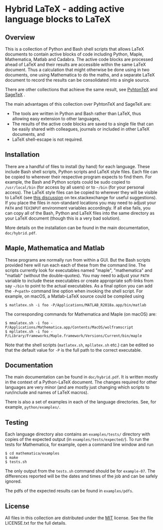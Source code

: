 # Hybrid LaTeX - adding active language blocks to LaTeX

## Overview

This is a collection of Python and Bash shell scripts that allows LaTeX documents to contain active blocks of code including Python, Maple, Mathematica, Matlab and Cadabra. The active code blocks are processed ahead of LaTeX and their results are accessible within the same LaTeX document. Thus a calculation that might otherwise be done using in two documents, one using Mathematica to do the maths, and a separate LaTeX document to record the results can be consolidated into a single source.

There are other collections that achieve the same result, see [PyhtonTeX][1] and [SageTeX][2] .

The main advantages of this collection over PyhtonTeX and SageTeX are:

  * The tools are written in Python and Bash rather than LaTeX, thus allowing easy extension to other languages,
  * The results of the active code blocks are saved to a single file that can be easily shared with colleagues, journals or included in other LaTeX documents, and
  * LaTeX shell-escape is not required.

## Installation

There are a handful of files to install (by hand) for each language. These include Bash shell scripts, Python scripts and LaTeX style files. Each file can be copied to wherever their respective program expects to find them. For example, the Bash and Python scripts could be sudo copied to `/usr/local/bin` (for access by all users) or to `~/bin` (for your personal access). The LaTeX style files can be copied to wherever they will be visible to LaTeX (see [this discussion][3] on tex.stackexchange for useful suggestions). If you place the files in non-standard locations you may need to adjust your `PATH` and `TEXINPUT` environment variables accordingly. If all else fails, you can copy all of the Bash, Python and LaTeX files into the same directory as your LaTeX document (though this is a very bad solution).

More details on the installation can be found in the main documentation, `doc/hybrid.pdf`.

## Maple, Mathematica and Matlab

These programs are normally run from within a GUI. But the Bash scripts provided here will run each each of these from the command line. The scripts currently look for executables named "maple", "mathematica" and "matlab" (without the double-quotes). You may need to adjust your `PATH` variable to include these executables or create appropriate soft-links from say `~/bin` to point to the actual executables. As a final option you can add the `-P<path>` command line option when invoking the shell script. For example, on macOS, a Matlab-LaTeX source could be compiled using

    $ matlatex.sh -i foo -P/Applications/MATLAB_R2018a.app/bin/matlab

The corresponding commands for Mathematica and Maple (on macOS) are:

    $ mmalatex.sh -i foo -P/Applications/Mathematica.app/Contents/MacOS/wolframscript
    $ mpllatex.sh -i foo -P/Library/Frameworks/Maple.framework/Versions/Current/bin/maple

Note that the shell scripts (`matlatex.sh`, `mpllatex.sh` etc.) can be edited so that the default value for `-P` is the full path to the correct executable.

## Documentation

The main documentation can be found in `doc/hybrid.pdf`. It is written mostly in the context of a Python-LaTeX document. The changes required for other languages are very minor (and are mostly just changing which scripts to run/include and names of LaTeX macros).

There is also a set of examples in each of the language directories. See, for example, `python/examples/`.

## Testing

Each language directory also contains an `examples/tests/` directory with copies of the expected output (in `examples/tests/expected/`). To run the tests for Mathematica, for example, open a command line window and run

    $ cd mathematica/examples
    $ make
    $ tests.sh

The only output from the `tests.sh` command should be for `example-07`. The differences reported will be the dates and times of the job and can be safely ignored.

The pdfs of the expected results can be found in `examples/pdfs`.

## License

All files in this collection are distributed under the [MIT][4] license. See the file LICENSE.txt for the full details.

  [1]: https://github.com/gpoore/pythontex
  [2]: https://github.com/sagemath/sagetex
  [3]: https://tex.stackexchange.com/questions/1137/where-do-i-place-my-own-sty-or-cls-files-to-make-them-available-to-all-my-te
  [4]: https://opensource.org/licenses/MIT
